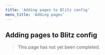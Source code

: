 ```yaml
---
title: 'Adding pages to Blitz config'
menu_title: 'Adding pages'
---
```

## Adding pages to Blitz config

> This page has not yet been completed.